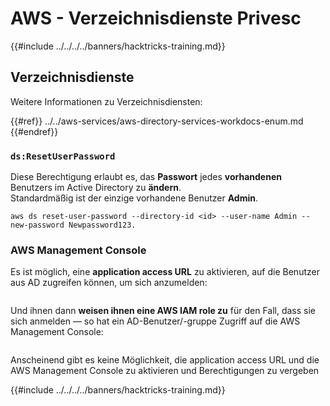 # AWS - Verzeichnisdienste Privesc

{{#include ../../../../banners/hacktricks-training.md}}

## Verzeichnisdienste

Weitere Informationen zu Verzeichnisdiensten:

{{#ref}}
../../aws-services/aws-directory-services-workdocs-enum.md
{{#endref}}

### `ds:ResetUserPassword`

Diese Berechtigung erlaubt es, das **Passwort** jedes **vorhandenen** Benutzers im Active Directory zu **ändern**.\
Standardmäßig ist der einzige vorhandene Benutzer **Admin**.
```
aws ds reset-user-password --directory-id <id> --user-name Admin --new-password Newpassword123.
```
### AWS Management Console

Es ist möglich, eine **application access URL** zu aktivieren, auf die Benutzer aus AD zugreifen können, um sich anzumelden:

<figure><img src="../../../images/image (244).png" alt=""><figcaption></figcaption></figure>

Und ihnen dann **weisen ihnen eine AWS IAM role zu** für den Fall, dass sie sich anmelden — so hat ein AD-Benutzer/-gruppe Zugriff auf die AWS Management Console:

<figure><img src="../../../images/image (155).png" alt=""><figcaption></figcaption></figure>

Anscheinend gibt es keine Möglichkeit, die application access URL und die AWS Management Console zu aktivieren und Berechtigungen zu vergeben

{{#include ../../../../banners/hacktricks-training.md}}
